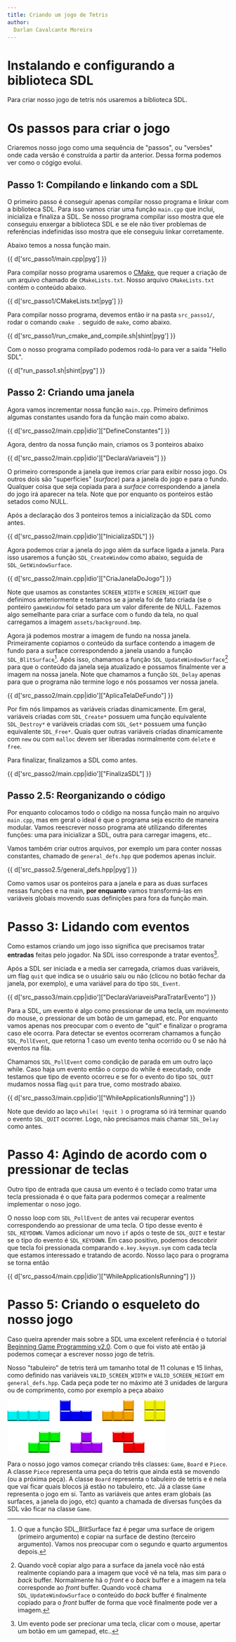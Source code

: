 ```yaml
---
title: Criando um jogo de Tetris
author:
  Darlan Cavalcante Moreira
---
```



# Instalando e configurando a biblioteca SDL #

Para criar nosso jogo de tetris nós usaremos a biblioteca SDL.


# Os passos para criar o jogo #

Criaremos nosso jogo como uma sequência de "passos", ou "versões" onde cada
versão é construída a partir da anterior. Dessa forma podemos ver como o
cógigo evolui.

## Passo 1: Compilando e linkando com a SDL ##

O primeiro passo é conseguir apenas compilar nosso programa e linkar com a
biblioteca SDL. Para isso vamos criar uma função `main.cpp` que inclui,
inicializa e finaliza a SDL. Se nosso programa compilar isso mostra que ele
conseguiu enxergar a biblioteca SDL e se ele não tiver problemas de
referências indefinidas isso mostra que ele conseguiu linkar corretamente.

Abaixo temos a nossa função main.

{{ d['src_passo1/main.cpp|pyg'] }}


Para compilar nosso programa usaremos o [CMake](http://www.cmake.org/), que
requer a criação de um arquivo chamado de `CMakeLists.txt`. Nosso arquivo
`CMakeLists.txt` contém o conteúdo abaixo.

{{ d['src_passo1/CMakeLists.txt|pyg'] }}

Para compilar nosso programa, devemos então ir na pasta `src_passo1/`,
rodar o comando `cmake .` seguido de `make`, como abaixo.

{{ d['src_passo1/run_cmake_and_compile.sh|shint|pyg'] }}


Com o nosso programa compilado podemos rodá-lo para ver a saída "Hello
SDL".

{{ d["run_passo1.sh|shint|pyg"] }}


## Passo 2: Criando uma janela ##

Agora vamos incrementar nossa função `main.cpp`. Primeiro definimos algumas constantes usando fora da função main como abaixo.

{{ d['src_passo2/main.cpp|idio']["DefineConstantes"] }}


Agora, dentro da nossa função main, criamos os 3 ponteiros abaixo

{{ d['src_passo2/main.cpp|idio']["DeclaraVariaveis"] }}

O primeiro corresponde a janela que iremos criar para exibir nosso jogo. Os
outros dois são "superfícies" (*surface*) para a janela do jogo e para o
fundo. Qualquer coisa que seja copiada para a *surface* correspondendo a
janela do jogo irá aparecer na tela. Note que por enquanto os ponteiros
estão setados como NULL.

Após a declaração dos 3 ponteiros temos a inicialização da SDL como antes.

{{ d['src_passo2/main.cpp|idio']["InicializaSDL"] }}

Agora podemos criar a janela do jogo além da surface ligada a janela. Para
isso usaremos a função `SDL_CreateWindow` como abaixo, seguida de
`SDL_GetWindowSurface`.

{{ d['src_passo2/main.cpp|idio']["CriaJanelaDoJogo"] }}

Note que usamos as constantes `SCREEN_WIDTH` e `SCREEN_HEIGHT` que
definimos anteriormente e testamos se a janela foi de fato criada (se o
ponteiro `gameWindow` foi setado para um valor diferente de NULL. Fazemos
algo semelhante para criar a surface com o fundo da tela, no qual
carregamos a imagem `assets/background.bmp`.


Agora já podemos mostrar a imagem de fundo na nossa janela. Primeiramente
copiamos o conteúdo da surface contendo a imagem de fundo para a surface
correspondendo a janela usando a função `SDL_BlitSurface`[^1]. Após isso,
chamamos a função `SDL_UpdateWindowSurface`[^2] para que o conteúdo da janela
seja atualizado e possamos finalmente ver a imagem na nossa janela. Note
que chamamos a função `SDL_Delay` apenas para que o programa não termine
logo e nós possamos ver nossa janela.

[^1]: O que a função SDL_BlitSurface faz é pegar uma surface de origem (primeiro argumento) e copiar na surface de destino (terceiro argumento). Vamos nos preocupar com o segundo e quarto argumentos depois.

[^2]: Quando você copiar algo para a surface da janela você não está realmente copiando para a imagem que você vê na tela, mas sim para o *back* buffer. Normalmente há o *front* e o *back* buffer e a imagem na tela corresponde ao *front* buffer. Quando você chama `SDL_UpdateWindowSurface` o conteúdo do *back* buffer é finalmente copiado para o *front* buffer de forma que você finalmente pode ver a imagem.


{{ d['src_passo2/main.cpp|idio']["AplicaTelaDeFundo"] }}


Por fim nós limpamos as variáveis criadas dinamicamente. Em geral,
variáveis criadas com `SDL_Create*` possuem uma função equivalente
`SDL_Destroy*` e variáveis criadas com `SDL_Get*` possuem uma função
equivalente `SDL_Free*`. Quais quer outras variáveis criadas dinamicamente
com `new` ou com `malloc` devem ser liberadas normalmente com `delete` e
`free`.


Para finalizar, finalizamos a SDL como antes.

{{ d['src_passo2/main.cpp|idio']["FinalizaSDL"] }}


## Passo 2.5: Reorganizando o código ##

Por enquanto colocamos todo o código na nossa função main no arquivo
`main.cpp`, mas em geral o ideal é que o programa seja escrito de maneira
modular. Vamos reescrever nosso programa até utilizando diferentes funções:
uma para inicializar a SDL, outra para carregar imagens, etc..

Vamos também criar outros arquivos, por exemplo um para conter nossas
constantes, chamado de `general_defs.hpp` que podemos apenas incluir.

{{ d['src_passo2.5/general_defs.hpp|pyg'] }}

Como vamos usar os ponteiros para a janela e para as duas surfaces nessas
funções e na main, **por enquanto** vamos transformá-las em variáveis
globais movendo suas definições para fora da função main.

<!-- Nosso novo -->
<!-- arquivo `main.cpp` é mostrado abaixo. -->

<!--  d['src_passo2.5/main.cpp|pyg']  -->



# Passo 3: Lidando com eventos #

Como estamos criando um jogo isso significa que precisamos tratar
**entradas** feitas pelo jogador. Na SDL isso corresponde a tratar
eventos[^3].

[^3]: Um evento pode ser precionar uma tecla, clicar com o mouse, apertar um botão em um gamepad, etc..


Após a SDL ser iniciada e a media ser carregada, criamos duas variáveis, um
flag `quit` que indica se o usuário saiu ou não (clicou no botão fechar da
janela, por exemplo), e uma variável para do tipo `SDL_Event`.

{{ d['src_passo3/main.cpp|idio']["DeclaraVariaveisParaTratarEvento"] }}


Para a SDL, um evento é algo como pressionar de uma tecla, um movimento do
mouse, o pressionar de um botão de um gamepad, etc. Por enquanto vamos
apenas nos preocupar com o evento de "quit" e finalizar o programa caso ele
ocorra. Para detectar se eventos ocorreram chamamos a função
`SDL_PollEvent`, que retorna 1 caso um evento tenha ocorrido ou 0 se não há
eventos na fila.

Chamamos `SDL_PollEvent` como condição de parada em um outro laço
while. Caso haja um evento então o corpo do while é executado, onde
testamos que tipo de evento ocorreu e se for o evento do tipo `SDL_QUIT`
mudamos nossa flag `quit` para true, como mostrado abaixo.

{{ d['src_passo3/main.cpp|idio']["WhileApplicationIsRunning"] }}

Note que devido ao laço `while( !quit )` o programa só irá terminar quando
o evento `SDL_QUIT` ocorrer. Logo, não precisamos mais chamar `SDL_Delay`
como antes.


# Passo 4: Agindo de acordo com o pressionar de teclas

Outro tipo de entrada que causa um evento é o teclado como tratar uma tecla
pressionada é o que faita para podermos começar a realmente implementar o
noso jogo.

O nosso loop com `SDL_PollEvent` de antes vai recuperar eventos
correspondendo ao pressionar de uma tecla. O tipo desse evento é
`SDL_KEYDOWN`. Vamos adicionar um novo `if` após o teste de `SDL_QUIT` e
testar se o tipo do evento é `SDL_KEYDOWN`. Em caso positivo, podemos
descobrir que tecla foi pressionada comparando `e.key.keysym.sym` com cada
tecla que estamos interessado e tratando de acordo. Nosso laço para o
programa se torna então

{{ d['src_passo4/main.cpp|idio']["WhileApplicationIsRunning"] }}


# Passo 5: Criando o esqueleto do nosso jogo

Caso queira aprender mais sobre a SDL uma excelent referência é o tutorial
[Beginning Game Programming v2.0](http://lazyfoo.net/tutorials/SDL/index.php). Com
o que foi visto até então já podemos começar a escrever nosso jogo de
tetris.

Nosso "tabuleiro" de tetris terá um tamanho total de 11 colunas e 15
linhas, como definido nas variáveis `VALID_SCREEN_WIDTH` e
`VALID_SCREEN_HEIGHT` em `general_defs.hpp`. Cada peça pode ter no máximo até
3 unidades de largura ou de comprimento, como por exemplo a peça abaixo

![](tetris_pieces.png)

Para o nosso jogo vamos começar criando três classes: `Game`, `Board` e
`Piece`. A classe `Piece` representa uma peça do tetris que ainda está se
movendo (ou a próxima peça). A classe `Board` representa o tabuleiro de
tetris e é nela que vai ficar quais blocos já estão no tabuleiro, etc. Já a
classe `Game` representa o jogo em si. Tanto as variáveis que antes eram
globais (as surfaces, a janela do jogo, etc) quanto a chamada de diversas
funções da SDL vão ficar na classe `Game`.



